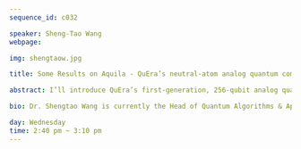 ```yaml
---
sequence_id: c032

speaker: Sheng-Tao Wang
webpage: 

img: shengtaow.jpg

title: Some Results on Aquila - QuEra’s neutral-atom analog quantum computer

abstract: I’ll introduce QuEra’s first-generation, 256-qubit analog quantum computer, Aquila, and present some recent scientific works using Aquila for demonstrations in the areas of quantum optimization, analog quantum simulation, and quantum machine learning. This includes an overview of the near-term applications that can be run on neutral-atom analog quantum computer, with hardware-native programmability and implementations.

bio: Dr. Shengtao Wang is currently the Head of Quantum Algorithms & Applications at QuEra Computing Inc., which is a leader in commercializing quantum computers using neutral atoms. Dr. Wang is an expert in the development of near-term quantum algorithms and applications, in the areas of quantum optimization, quantum simulation, and quantum machine learning. Prior to his position at QuEra, Dr. Wang was a postdoctoral scholar at the department of Physics at Harvard University, during which he developed near-term quantum optimization algorithms implementable on today’s neutral-atom quantum computers. He received his PhD in Physics at the University of Michigan – Ann Abor in 2017.

day: Wednesday
time: 2:40 pm ~ 3:10 pm
---
```

